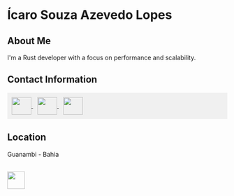 # Ícaro Souza Azevedo Lopes

## About Me
I'm a Rust developer with a focus on performance and scalability.

## Contact Information
<style>
  .contact-link {
    margin-right: 10px;
  }
</style>

<div style="background-color: #f0f0f0; padding: 10px;">
  <a href="https://t.me/icarors" target="_blank" class="contact-link">
    <img align="center" height="40" width="45" src="https://cdn-icons-png.flaticon.com/128/2111/2111646.png"/>
  </a>

  <a href="https://www.linkedin.com/in/%C3%ADcaro-lopes-854705217/" target="_blank" class="contact-link">
    <img align="center" height="40" width="45" src="https://cdn-icons-png.flaticon.com/128/3536/3536505.png"/>
  </a>

  <a href="mailto:sicaro800@gmail.com" target="_blank">
    <img align="center" height="40" width="45" src="https://cdn-icons-png.flaticon.com/128/5968/5968534.png"/>
  </a>
</div>



## Location
Guanambi - Bahia


<div style="display: inline_block"><br>
  <img align="center" heigh="30" width="40" src="https://cdn.jsdelivr.net/gh/devicons/devicon/icons/rust/rust-plain.svg"/>
</div>
